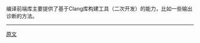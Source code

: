 编译前端库主要提供了基于Clang库构建工具（二次开发）的能力，比如一些输出诊断的方法。  


---------------------    

[原文](https://releases.llvm.org/15.0.0/tools/clang/docs/InternalsManual.html#the-frontend-library)
